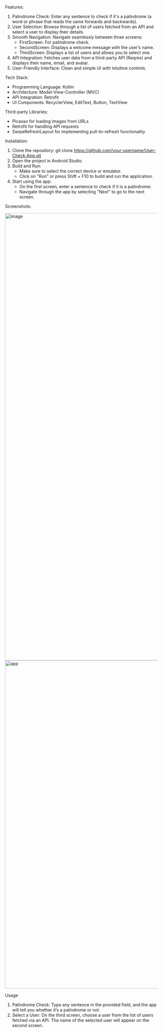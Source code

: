 Features:
1. Palindrome Check: Enter any sentence to check if it's a palindrome (a word or phrase that reads the same forwards and backwards).
2. User Selection: Browse through a list of users fetched from an API and select a user to display their details.
3. Smooth Navigation: Navigate seamlessly between three screens:
   - FirstScreen: For palindrome check.
   - SecondScreen: Displays a welcome message with the user’s name.
   - ThirdScreen: Displays a list of users and allows you to select one.
4. API Integration: Fetches user data from a third-party API (Reqres) and displays their name, email, and avatar.
5. User-Friendly Interface: Clean and simple UI with intuitive controls.

Tech Stack:
- Programming Language: Kotlin
- Architecture: Model-View-Controller (MVC)
- API Integration: Retrofit
- UI Components: RecyclerView, EditText, Button, TextView

Third-party Libraries:
- Picasso for loading images from URLs
- Retrofit for handling API requests
- SwipeRefreshLayout for implementing pull-to-refresh functionality

Installation:
1. Clone the repository:
  git clone https://github.com/your-username/User-Check-App.git
2. Open the project in Android Studio.
3. Build and Run:
   - Make sure to select the correct device or emulator.
   - Click on "Run" or press Shift + F10 to build and run the application.
4. Start using the app:
   - On the first screen, enter a sentence to check if it is a palindrome.
   - Navigate through the app by selecting "Next" to go to the next screen.

Screenshots:

<img width="2606" height="1472" alt="image" src="https://github.com/user-attachments/assets/5c739530-a585-4188-8eee-cbb519fa7e96" />
<img width="1920" height="1080" alt="app" src="https://github.com/user-attachments/assets/52fb4bbc-89bb-4234-9864-9416251a3616" />


Usage
1. Palindrome Check: Type any sentence in the provided field, and the app will tell you whether it’s a palindrome or not.
2. Select a User: On the third screen, choose a user from the list of users fetched via an API. The name of the selected user will appear on the second screen.
